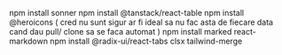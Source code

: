 npm install sonner
npm install @tanstack/react-table
npm install @heroicons ( cred nu sunt sigur ar fi ideal sa nu fac asta de fiecare data cand dau pull/ clone sa se faca automat )
npm install marked react-markdown
npm install @radix-ui/react-tabs clsx tailwind-merge


